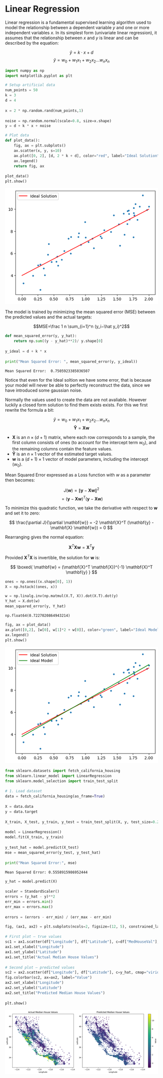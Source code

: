 # Linear Regression
Linear regression is a fundamental supervised learning algorithm used to model the relationship between a dependent variable $y$ and one or more independent variables $x$. In its simplest form (univariate linear regression), it assumes that the relationship between $x$ and $y$ is linear and can be described by the equation:

$$ \hat y = k \cdot x + d $$
$$ \hat y = w_0 + w_1 x_1 + w_2 x_2 … w_n x_n$$


```python
import numpy as np
import matplotlib.pyplot as plt
```


```python
# Setup artificial data
num_points = 50
k = 3
d = 4

x = 2 * np.random.rand(num_points,1)

noise = np.random.normal(scale=0.8, size=x.shape)
y = d + k * x + noise
```


```python
# Plot data
def plot_data():
    fig, ax = plt.subplots()
    ax.scatter(x, y, s=10)
    ax.plot([0, 2], [d, 2 * k + d], color="red", label="Ideal Solution")
    ax.legend()
    return fig, ax

plot_data()
plt.show()
```


    
![png](output_3_0.png)
    


The model is trained by minimizing the mean squared error (MSE) between the predicted values and the actual targets:

$$MSE=\frac 1 n \sum_{i=1}^n (y_i−\hat y_i)^2$$


```python
def mean_squared_error(y, y_hat):
    return np.sum((y - y_hat)**2)/ y.shape[0]

y_ideal = d + k * x

print("Mean Squared Error: ", mean_squared_error(y, y_ideal))
```

    Mean Squared Error:  0.7505923385036507


Notice that even for the Ideal soltion we have some error, that is because your model will never be able to perfectly reconstruct the data, since we have introduced some gaussian noise.

Normally the values used to create the data are not avaliable. However luckily a closed form solution to find them exists exists. For this we first rewrite the formula a bit:

$$ \hat y = w_0 + w_1 x_1 + w_2 x_2 … w_n x_n$$
$$ \mathbf{\hat Y} = \mathbf{Xw}$$


* $\mathbf{X}$ is an $n \times (d+1)$ matrix, where each row corresponds to a sample, the first column consists of ones (to account for the intercept term $w_0$), and the remaining columns contain the feature values.
* $\mathbf{\hat Y}$ is an $n \times 1$ vector of the estimated target values.
* $\mathbf{w}$ is a $(d+1) \times 1$ vector of model parameters, including the intercept ($w_0$).

Mean Squared Error expressed as a Loss function with $w$ as a parameter then becomes:

$$J(\mathbf{w}) = \|\mathbf{y} - \mathbf{X} \mathbf{w}\|^2$$
$$= (\mathbf{y} - \mathbf{X} \mathbf{w})^T (\mathbf{y} - \mathbf{X} \mathbf{w})
$$

To minimize this quadratic function, we take the derivative with respect to $\mathbf{w}$ and set it to zero:

$$
\frac{\partial J}{\partial \mathbf{w}} = -2 \mathbf{X}^T (\mathbf{y} - \mathbf{X} \mathbf{w}) = 0
$$

Rearranging gives the normal equation:

$$
\mathbf{X}^T \mathbf{X} \mathbf{w} = \mathbf{X}^T \mathbf{y}
$$

Provided $\mathbf{X}^T \mathbf{X}$ is invertible, the solution for $\mathbf{w}$ is:

$$
\boxed{
\mathbf{w} = (\mathbf{X}^T \mathbf{X})^{-1} \mathbf{X}^T \mathbf{y}
}
$$


```python
ones = np.ones((x.shape[0], 1)) 
X = np.hstack((ones, x)) 
```


```python
w = np.linalg.inv(np.matmul(X.T, X)).dot(X.T).dot(y)
Y_hat = X.dot(w)
mean_squared_error(y, Y_hat)
```




    np.float64(0.7227020864943214)




```python
fig, ax = plot_data()
ax.plot([0,2], [w[0], w[1]*2 + w[0]], color="green", label="Ideal Model")
ax.legend()
plt.show()
```


    
![png](output_9_0.png)
    



```python
from sklearn.datasets import fetch_california_housing
from sklearn.linear_model import LinearRegression
from sklearn.model_selection import train_test_split

# 1. Load dataset
data = fetch_california_housing(as_frame=True)

X = data.data
y = data.target

X_train, X_test, y_train, y_test = train_test_split(X, y, test_size=0.2, random_state=42)

model = LinearRegression()
model.fit(X_train, y_train)

y_test_hat = model.predict(X_test)
mse = mean_squared_error(y_test, y_test_hat)

print("Mean Squared Error:", mse)
```

    Mean Squared Error: 0.5558915986952444



```python
y_hat = model.predict(X)

scaler = StandardScaler()
errors = (y_hat - y)**2
err_min = errors.min()
err_max = errors.max()

errors = (errors - err_min) / (err_max - err_min)
```


```python
fig, (ax1, ax2) = plt.subplots(ncols=2, figsize=(12, 5), constrained_layout=True)

# First plot — true values
sc1 = ax1.scatter(df["Longitude"], df["Latitude"], c=df["MedHouseVal"], cmap="viridis", s=5)
ax1.set_xlabel("Longitude")
ax1.set_ylabel("Latitude")
ax1.set_title("Actual Median House Values")

# Second plot — predicted values
sc2 = ax2.scatter(df["Longitude"], df["Latitude"], c=y_hat, cmap="viridis", s=5)
fig.colorbar(sc2, ax=ax2, label="Value")
ax2.set_xlabel("Longitude")
ax2.set_ylabel("Latitude")
ax2.set_title("Predicted Median House Values")

plt.show()
```


    
![png](output_12_0.png)
    



```python

```
